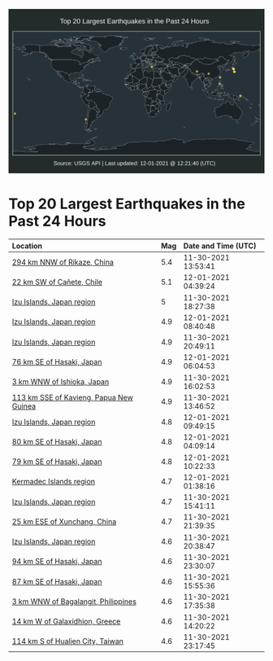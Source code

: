 ![Map](./map.png)

# Top 20 Largest Earthquakes in the Past 24 Hours

| Location | Mag | Date and Time (UTC) |
|:---|:---|:---|
| [294 km NNW of Rikaze, China](https://earthquake.usgs.gov/earthquakes/eventpage/us6000g7wd) | 5.4 | 11-30-2021 13:53:41 |
| [22 km SW of Cañete, Chile](https://earthquake.usgs.gov/earthquakes/eventpage/us6000g836) | 5.1 | 12-01-2021 04:39:24 |
| [Izu Islands, Japan region](https://earthquake.usgs.gov/earthquakes/eventpage/us6000g7z5) | 5 | 11-30-2021 18:27:38 |
| [Izu Islands, Japan region](https://earthquake.usgs.gov/earthquakes/eventpage/us6000g85m) | 4.9 | 12-01-2021 08:40:48 |
| [Izu Islands, Japan region](https://earthquake.usgs.gov/earthquakes/eventpage/us6000g807) | 4.9 | 11-30-2021 20:49:11 |
| [76 km SE of Hasaki, Japan](https://earthquake.usgs.gov/earthquakes/eventpage/us6000g83u) | 4.9 | 12-01-2021 06:04:53 |
| [3 km WNW of Ishioka, Japan](https://earthquake.usgs.gov/earthquakes/eventpage/us6000g7x3) | 4.9 | 11-30-2021 16:02:53 |
| [113 km SSE of Kavieng, Papua New Guinea](https://earthquake.usgs.gov/earthquakes/eventpage/us6000g7wc) | 4.9 | 11-30-2021 13:46:52 |
| [Izu Islands, Japan region](https://earthquake.usgs.gov/earthquakes/eventpage/us6000g85x) | 4.8 | 12-01-2021 09:49:15 |
| [80 km SE of Hasaki, Japan](https://earthquake.usgs.gov/earthquakes/eventpage/us6000g835) | 4.8 | 12-01-2021 04:09:14 |
| [79 km SE of Hasaki, Japan](https://earthquake.usgs.gov/earthquakes/eventpage/us6000g85y) | 4.8 | 12-01-2021 10:22:33 |
| [Kermadec Islands region](https://earthquake.usgs.gov/earthquakes/eventpage/us6000g82i) | 4.7 | 12-01-2021 01:38:16 |
| [Izu Islands, Japan region](https://earthquake.usgs.gov/earthquakes/eventpage/us6000g7ww) | 4.7 | 11-30-2021 15:41:11 |
| [25 km ESE of Xunchang, China](https://earthquake.usgs.gov/earthquakes/eventpage/us6000g80u) | 4.7 | 11-30-2021 21:39:35 |
| [Izu Islands, Japan region](https://earthquake.usgs.gov/earthquakes/eventpage/us6000g80f) | 4.6 | 11-30-2021 20:38:47 |
| [94 km SE of Hasaki, Japan](https://earthquake.usgs.gov/earthquakes/eventpage/us6000g81t) | 4.6 | 11-30-2021 23:30:07 |
| [87 km SE of Hasaki, Japan](https://earthquake.usgs.gov/earthquakes/eventpage/us6000g7x1) | 4.6 | 11-30-2021 15:55:36 |
| [3 km WNW of Bagalangit, Philippines](https://earthquake.usgs.gov/earthquakes/eventpage/us6000g7xq) | 4.6 | 11-30-2021 17:35:38 |
| [14 km W of Galaxídhion, Greece](https://earthquake.usgs.gov/earthquakes/eventpage/us6000g7wf) | 4.6 | 11-30-2021 14:20:22 |
| [114 km S of Hualien City, Taiwan](https://earthquake.usgs.gov/earthquakes/eventpage/us6000g81m) | 4.6 | 11-30-2021 23:17:45 |
